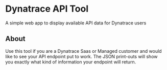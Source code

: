 # Dynatrace API Tool 

A simple web app to display available API data for Dynatrace users




## About

Use this tool if you are a Dynatrace Saas or Managed customer and would like to see your API endpoint put to work. The JSON print-outs will show you exactly what kind of information your endpoint will return.



